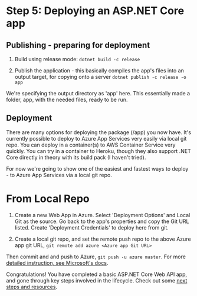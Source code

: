 # Step 5: Deploying an ASP.NET Core app

## Publishing - preparing for deployment

1. Build using release mode:
```dotnet build -c release```

1. Publish the application - this basically compiles the app's files into an output target, for copying onto a server
```dotnet publish -c release -o app```

  We're specifying the output directory as 'app' here. This essentially made a folder, app, with the needed files, ready to be run. 

## Deployment

There are many options for deploying the package (/app) you now have. It's currently possible to deploy to Azure App Services very easily via local git repo. You can deploy in a container(s) to AWS Container Service very quickly. You can try in a container to Heroku, though they also support .NET Core directly in theory with its build pack (I haven't tried). 

For now we're going to show one of the easiest and fastest ways to deploy - to Azure App Services via a local git repo. 

# From Local Repo

1. Create a new Web App in Azure. Select 'Deployment Options' and Local Git as the source.
Go back to the app's properties and copy the Git URL listed. Create 'Deployment Credentials' to deploy here from git.

2. Create a local git repo, and set the remote push repo to the above Azure app git URL,
`git remote add azure <Azure app Git URL>`

Then commit and and push to Azure, `git push -u azure master`. For more [detailed instruction, see Microsoft's docs](https://azure.microsoft.com/en-us/documentation/articles/app-service-deploy-local-git/).

Congratulations! You have completed a basic ASP.NET Core Web API app, and gone through key steps involved in the lifecycle. Check out some [next steps and resources](https://github.com/excellalabs/aspnetcore-workshop-kit/blob/master/Next.md). 
